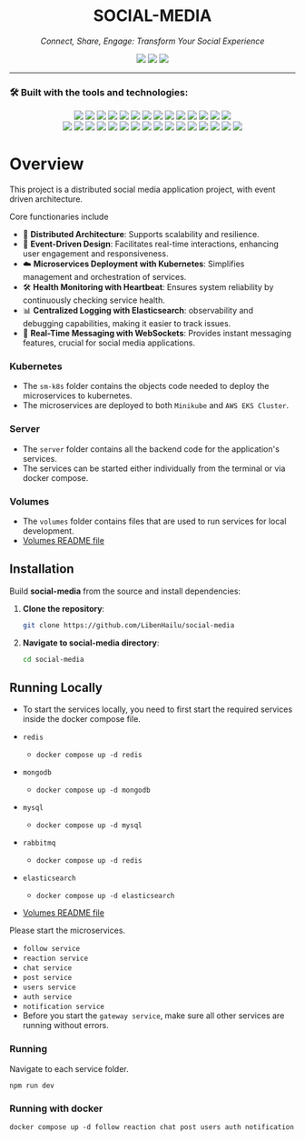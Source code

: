 <h1 align="center">SOCIAL-MEDIA</h1>

<p align="center"><i>Connect, Share, Engage: Transform Your Social Experience</i></p>

<p align="center">
  <img src="https://img.shields.io/badge/last%20commit-today-black?style=flat-square" />
  <img src="https://img.shields.io/badge/typescript-93.4%25-blue?style=flat-square" />
  <img src="https://img.shields.io/badge/languages-5-blue?style=flat-square" />
</p>

---

### 🛠 Built with the tools and technologies:

<p align="center">
  <img src="https://img.shields.io/badge/Node.js-339933?style=for-the-badge&logo=node.js&logoColor=white" />
  <img src="https://img.shields.io/badge/Express-black?style=for-the-badge&logo=express&logoColor=white" />
  <img src="https://img.shields.io/badge/JSON-black?style=for-the-badge&logo=json&logoColor=white" />
  <img src="https://img.shields.io/badge/Markdown-000000?style=for-the-badge&logo=markdown&logoColor=white" />
  <img src="https://img.shields.io/badge/Axios-5A29E4?style=for-the-badge&logo=axios&logoColor=white" />
  <img src="https://img.shields.io/badge/Socket.io-black?style=for-the-badge&logo=socket.io&logoColor=white" />
  <img src="https://img.shields.io/badge/npm-CB3837?style=for-the-badge&logo=npm&logoColor=white" />
  <img src="https://img.shields.io/badge/Redis-DC382D?style=for-the-badge&logo=redis&logoColor=white" />
  <img src="https://img.shields.io/badge/Mongoose-880000?style=for-the-badge&logo=mongoose&logoColor=white" />
  <img src="https://img.shields.io/badge/MongoDB-47A248?style=for-the-badge&logo=mongodb&logoColor=white" />
  <img src="https://img.shields.io/badge/MySQL-4479A1?style=for-the-badge&logo=mysql&logoColor=white" />
  <img src="https://img.shields.io/badge/Prettier-F7B93E?style=for-the-badge&logo=prettier&logoColor=black" />
  <img src="https://img.shields.io/badge/.ENV-yellow?style=for-the-badge" />
  <img src="https://img.shields.io/badge/JavaScript-F7DF1E?style=for-the-badge&logo=javascript&logoColor=black" />
  <br />
  <img src="https://img.shields.io/badge/GNU%20Bash-4EAA25?style=for-the-badge&logo=gnubash&logoColor=white" />
  <img src="https://img.shields.io/badge/Sequelize-52B0E7?style=for-the-badge&logo=sequelize&logoColor=white" />
  <img src="https://img.shields.io/badge/Docker-2496ED?style=for-the-badge&logo=docker&logoColor=white" />
  <img src="https://img.shields.io/badge/TypeScript-3178C6?style=for-the-badge&logo=typescript&logoColor=white" />
  <img src="https://img.shields.io/badge/tsnode-blue?style=for-the-badge" />
  <img src="https://img.shields.io/badge/GitHub%20Actions-2088FF?style=for-the-badge&logo=github-actions&logoColor=white" />
  <img src="https://img.shields.io/badge/Cloudinary-3448C5?style=for-the-badge&logo=cloudinary&logoColor=white" />
  <img src="https://img.shields.io/badge/ESLint-4B32C3?style=for-the-badge&logo=eslint&logoColor=white" />
  <img src="https://img.shields.io/badge/Axios-5A29E4?style=for-the-badge&logo=axios&logoColor=white" />
  <img src="https://img.shields.io/badge/EJS-8FBC8F?style=for-the-badge&logo=ejs&logoColor=white" />
  <img src="https://img.shields.io/badge/Jest-C21325?style=for-the-badge&logo=jest&logoColor=white" />
  <img src="https://img.shields.io/badge/YAML-CB171E?style=for-the-badge&logo=yaml&logoColor=white" />
  <img src="https://img.shields.io/badge/Elasticsearch-005571?style=for-the-badge&logo=elasticsearch&logoColor=white" />
  <img src="https://img.shields.io/badge/Kibana-E8478B?style=for-the-badge&logo=kibana&logoColor=white" />
  <img src="https://img.shields.io/badge/RabbitMQ-FF6600?style=for-the-badge&logo=rabbitmq&logoColor=white" />
  <img src="https://img.shields.io/badge/Jenkins-D24939?style=for-the-badge&logo=jenkins&logoColor=white" />

</p>


# Overview
This project is a distributed social media application project, with event driven architecture. 

Core functionaries include

- 🚀 **Distributed Architecture**: Supports scalability and resilience.
- 📘 **Event-Driven Design**: Facilitates real-time interactions, enhancing user engagement and responsiveness.
- ☁️ **Microservices Deployment with Kubernetes**: Simplifies management and orchestration of services.
- 🛠️ **Health Monitoring with Heartbeat**: Ensures system reliability by continuously checking service health.
- 📊 **Centralized Logging with Elasticsearch**: observability and debugging capabilities, making it easier to track issues.
- 💬 **Real-Time Messaging with WebSockets**: Provides instant messaging features, crucial for social media applications.

### Kubernetes
* The `sm-k8s` folder contains the objects code needed to deploy the microservices to kubernetes.
* The microservices are deployed to both `Minikube` and `AWS EKS Cluster`.

### Server
* The `server` folder contains all the backend code for the application's services.
* The services can be started either individually from the terminal or via docker compose.

### Volumes
* The `volumes` folder contains files that are used to run services for local development.
* [Volumes README file](https://github.com/LibenHailu/social-media/blob/main/volumes/README.md)

## Installation

Build **social-media** from the source and install dependencies:

1. **Clone the repository**:
   ```bash
   git clone https://github.com/LibenHailu/social-media
2. **Navigate to social-media directory**:
   ```bash
   cd social-media

## Running Locally
* To start the services locally, you need to first start the required services inside the docker compose file.
* `redis`
  * `docker compose up -d redis`
* `mongodb`
  * `docker compose up -d mongodb`
* `mysql`
  * `docker compose up -d mysql`
* `rabbitmq`
  * `docker compose up -d redis`
* `elasticsearch`
  * `docker compose up -d elasticsearch`

* [Volumes README file](https://github.com/LibenHailu/social-media/blob/main/volumes/README.md)

Please start the microservices.
* `follow service`
* `reaction service`
* `chat service`
* `post service`
* `users service`
* `auth service`
* `notification service`
* Before you start the `gateway service`, make sure all other services are running without errors.

### Running 

Navigate to each service folder.

```
npm run dev
```

### Running with docker 

```
docker compose up -d follow reaction chat post users auth notification 
```  
